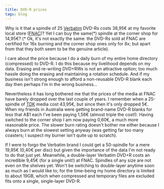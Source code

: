 ```yaml
---
title: DVD-R prices
tags: blog
---
```


Why is it that a spindle of 25 [Verbatim](http://verbatim.com/) DVD-Rs costs 38,95€ at my favorite local store ([FNAC](http://www.fnac.es/))? Yet I can buy the same(\*) spindle at the corner shop for 14,95€? (\* Ok, it's not exactly the same: the DVD-Rs sold at FNAC are certified for 16x burning and the corner shop ones only for 8x; but apart from that they both seem to be the genuine article).

I care about the price because I do a daily burn of my entire home directory (compressed) to DVD-R. I do this because my livelihood depends on my data. Erasing and re-writing DVD+RWs is not an attractive option; too much hassle doing the erasing and maintaining a rotation schedule. And if my business isn't strong enough to afford a non-reusable DVD-R blank each day then perhaps I'm in the wrong business...

Nevertheless it has long bothered me that the prices of the media at FNAC have barely dropped over the last couple of years. I remember when a 25-spindle of [TDK](http://tdk.com/) media cost 43,95€, but since then it's only dropped 5€. When my friends in Australia were getting brand-name DVD-R blanks for less that A\$1 each I've been paying 1,56€ (almost triple the cost!). Having switched to the corner shop I am now paying 0,60€, a much more reasonable price. The slower burn rating doesn't bother me either because I always burn at the slowest setting anyway (was getting far too many coasters; I suspect my burner isn't quite up to scratch).

If I were to forgo the Verbatim brand I could get a 50-spindle for a mere 19,95€ (0,40€ per disc) but given the importance of the data I'm not ready to do that just yet. Meanwhile, a double-layer Verbatim DVD+R costs an incredible 9,45€ (for a single unit!) at FNAC. Spindles of any size are not even on the shelves yet. Won't be switching to double-layer anytime soon as much as I would like to; for the time-being my home directory is limited to about 19GB, which when compressed and temporary files are excluded fits onto a single, single-layer DVD-R.
